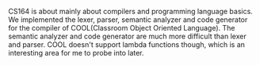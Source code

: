 CS164 is about mainly about compilers and programming language basics. We implemented the lexer, parser, semantic analyzer and code generator for the compiler of COOL(Classroom Object Oriented Language). The semantic analyzer and code generator are much more difficult than lexer and parser. COOL doesn't support lambda functions though, which is an interesting area for me to probe into later. 